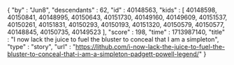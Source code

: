 {
  "by" : "Jun8",
  "descendants" : 62,
  "id" : 40148563,
  "kids" : [ 40148598, 40150841, 40148995, 40150643, 40151730, 40149160, 40149609, 40151537, 40150261, 40151831, 40150293, 40150193, 40151320, 40150579, 40150577, 40148845, 40150735, 40149523 ],
  "score" : 198,
  "time" : 1713987140,
  "title" : "I now lack the juice to fuel the bluster to conceal that I am a simpleton",
  "type" : "story",
  "url" : "https://lithub.com/i-now-lack-the-juice-to-fuel-the-bluster-to-conceal-that-i-am-a-simpleton-padgett-powell-legend/"
}
